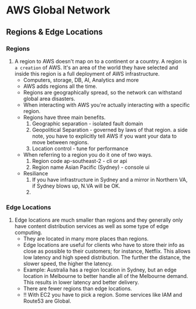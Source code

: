 # AWS Global Network

## Regions & Edge Locations
### Regions
1. A region to AWS doesn't map on to a continent or a country.  A region is ```a creation``` of AWS.  It's an area of the world they have selected and inside this region is a full deployment of AWS infrastructure.
    * Computers, storage, DB, AI, Analytics and more
    * AWS adds regions all the time.
    * Regions are geographically spread, so the network can withstand global area disasters.
    * When interacting with AWS you're actually interacting with a specific region.
    * Regions have three main benefits.
        1. Geographic separation - isolated fault domain
        2. Geopolitical Separation - governed by laws of that region. a side note, you have to explicitly tell AWS if you want your data to move between regions.
        3. Location control - tune for performance
    * When referring to a region you do it one of two ways. 
        1. Region code ap-southeast-2  - cli or api
        2. Region name Asian Pacific (Sydney) - console ui
    * Resiliance
        1. If you have infrastructure in Sydney and a mirror in Northern VA, if Sydney blows up, N.VA will be OK.
        2. 


### Edge Locations
1. Edge locations are much smaller than regions and they generally only have content distribution services as well as some type of edge computing. 
    * They are located in many more places than regions.
    * Edge locations are useful for clients who have to store their info as close as possible to their customers; for instance, Netflix.  This allows low latency and high speed distribution.  The further the distance, the slower speed, the higher the latency.
    * Example: Australia has a region location in Sydney, but an edge location in Melbourne to better handle all of the Melbourne demand. This results in lower latency and better delivery.
    * There are fewer regions than edge locations.
    * !! With EC2 you have to pick a region. Some services like IAM and Route53 are Global.